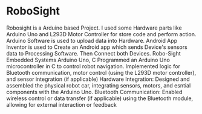 # RoboSight
Robosight is a Arduino based Project. I used some Hardware parts like Arduino Uno and L293D Motor Controller for store code and perform action. Arduino Software is used to upload data into Hardware. Android App Inventor is used to Create an Android app which sends Device's sensors data to Processing Software. Then Connect both Devices.
Robo-Sight Embedded Systems Arduino Uno, C Programmed an Arduino
Uno microcontroller in C to control robot navigation. Implemented logic for
Bluetooth communication, motor control (using the L293D motor controller), and
sensor integration (if applicable)
Hardware Integration: Designed and assembled the physical robot car, integrating
sensors, motors, and esntial components with the Arduino Uno.
Bluetooth Communication: Enabled wireless control or data transfer (if applicable)
using the Bluetooth module, allowing for external interaction or feedback
